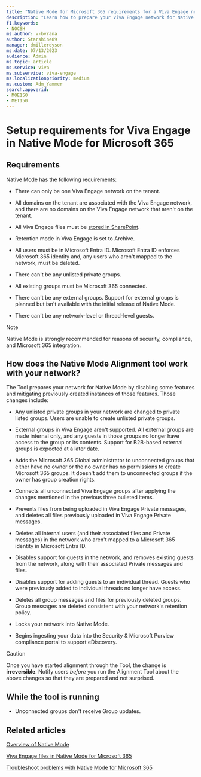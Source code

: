 ```yaml
---
title: "Native Mode for Microsoft 365 requirements for a Viva Engage network"
description: "Learn how to prepare your Viva Engage network for Native Mode for Microsoft 365."
f1.keywords:
- NOCSH
ms.author: v-bvrana
author: Starshine89
manager: dmillerdyson
ms.date: 07/13/2023
audience: Admin
ms.topic: article
ms.service: viva
ms.subservice: viva-engage
ms.localizationpriority: medium
ms.custom: Adm_Yammer
search.appverid: 
- MOE150
- MET150
---
```


# Setup requirements for Viva Engage in Native Mode for Microsoft 365

## Requirements 

Native Mode has the following requirements:

- There can only be one Viva Engage network on the tenant.

- All domains on the tenant are associated with the Viva Engage network, and there are no domains on the Viva Engage network that aren't on the tenant.

- All Viva Engage files must be [stored in SharePoint](https://go.microsoft.com/fwlink/?linkid=2111253).

- Retention mode in Viva Engage is set to Archive.

- All users must be in Microsoft Entra ID. Microsoft Entra ID enforces Microsoft 365 identity and, any users who aren't mapped to the network, must be deleted.

- There can't be any unlisted private groups.

- All existing groups must be Microsoft 365 connected.

- There can't be any external groups. Support for external groups is planned but isn't available with the initial release of Native Mode.

- There can't be any network-level or thread-level guests.

 > [!NOTE]
> Native Mode is strongly recommended for reasons of security, compliance, and Microsoft 365 integration.

## How does the Native Mode Alignment tool work with your network?

The Tool prepares your network for Native Mode by disabling some features and mitigating previously created instances of those features. Those changes include:

- Any unlisted private groups in your network are changed to private listed groups. Users are unable to create unlisted private groups.

- External groups in Viva Engage aren't supported. All external groups are made internal only, and any guests in those groups no longer have access to the group or its contents. Support for B2B-based external groups is expected at a later date.

- Adds the Microsoft 365 Global administrator to unconnected groups that either have no owner or the no owner has no permissions to create Microsoft 365 groups. It doesn't add them to unconnected groups if the owner has group creation rights.

- Connects all unconnected Viva Engage groups after applying the changes mentioned in the previous three bulleted items.

- Prevents files from being uploaded in Viva Engage Private messages, and deletes all files previously uploaded in Viva Engage Private messages.

- Deletes all internal users (and their associated files and Private messages) in the network who aren't mapped to a Microsoft 365 identity in Microsoft Entra ID.

- Disables support for guests in the network, and removes existing guests from the network, along with their associated Private messages and files.

- Disables support for adding guests to an individual thread. Guests who were previously added to individual threads no longer have access.

- Deletes all group messages and files for previously deleted groups. Group messages are deleted consistent with your network's retention policy.

- Locks your network into Native Mode.

- Begins ingesting your data into the Security & Microsoft Purview compliance portal to support eDiscovery.

>[!CAUTION]
> Once you have started alignment through the Tool, the change is **irreversible**.
> Notify users *before* you run the Alignment Tool about the above changes so that they are prepared and not surprised.

## While the tool is running

- Unconnected groups don't receive Group updates.

## Related articles

[Overview of Native Mode](../overview-native-mode.md)

[Viva Engage files in Native Mode for Microsoft 365](files-in-native-mode.md)

[Troubleshoot problems with Native Mode for Microsoft 365](../troubleshoot-native-mode.md)
